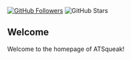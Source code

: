 [![GitHub Followers](https://img.shields.io/github/followers/ATSqueak?label=Follow&style=social)](https://github.com/SmashedFrenzy16)
![GitHub Stars](https://img.shields.io/github/stars/ATSqueak?affiliations=OWNER%2CCOLLABORATOR%2CORGANIZATION_MEMBER&style=social&label=Star)

## Welcome
Welcome to the homepage of ATSqueak!
